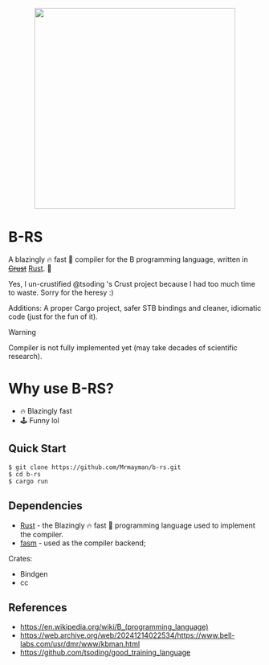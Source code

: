 <p align=center>
  <img src="./logo/logo.png" width=400>
</p>

# B-RS

A blazingly 🔥 fast 🚀 compiler for the B programming language, written in ~~[Crust](https://github.com/tsoding/crust)~~ [Rust](https://www.rust-lang.org/). 🦀

Yes, I un-crustified @tsoding 's Crust project because I had too much time to waste.
Sorry for the heresy :)

Additions: A proper Cargo project, safer STB bindings and cleaner, idiomatic code (just for the fun of it).

> [!WARNING]
> Compiler is not fully implemented yet (may take decades of scientific research).

# Why use B-RS?
- 🔥 Blazingly fast
- 🕹️ Funny lol

## Quick Start

```console
$ git clone https://github.com/Mrmayman/b-rs.git
$ cd b-rs
$ cargo run
```

## Dependencies

- [Rust](https://www.rust-lang.org/) - the Blazingly 🔥 fast 🚀 programming language used to implement the compiler.
- [fasm](https://flatassembler.net/) - used as the compiler backend;

Crates:
- Bindgen
- cc

## References

- https://en.wikipedia.org/wiki/B_(programming_language)
- https://web.archive.org/web/20241214022534/https://www.bell-labs.com/usr/dmr/www/kbman.html
- https://github.com/tsoding/good_training_language
